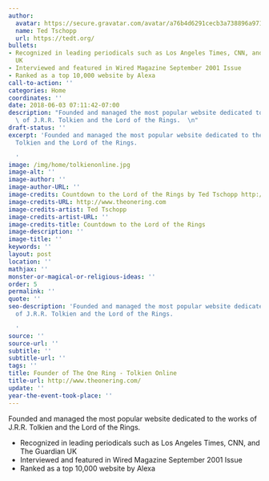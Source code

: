 ```yaml
---
author:
  avatar: https://secure.gravatar.com/avatar/a76b4d6291cecb3a738896a971bfb903?s=512&d=mp&r=g
  name: Ted Tschopp
  url: https://tedt.org/
bullets:
- Recognized in leading periodicals such as Los Angeles Times, CNN, and The Guardian
  UK
- Interviewed and featured in Wired Magazine September 2001 Issue
- Ranked as a top 10,000 website by Alexa
call-to-action: ''
categories: Home
coordinates: ''
date: 2018-06-03 07:11:42-07:00
description: "Founded and managed the most popular website dedicated to the works\
  \ of J.R.R. Tolkien and the Lord of the Rings.  \n"
draft-status: ''
excerpt: 'Founded and managed the most popular website dedicated to the works of J.R.R.
  Tolkien and the Lord of the Rings.

  '
image: /img/home/tolkienonline.jpg
image-alt: ''
image-author: ''
image-author-URL: ''
image-credits: Countdown to the Lord of the Rings by Ted Tschopp http://www.theonering.com
image-credits-URL: http://www.theonering.com
image-credits-artist: Ted Tschopp
image-credits-artist-URL: ''
image-credits-title: Countdown to the Lord of the Rings
image-description: ''
image-title: ''
keywords: ''
layout: post
location: ''
mathjax: ''
monster-or-magical-or-religious-ideas: ''
order: 5
permalink: ''
quote: ''
seo-description: 'Founded and managed the most popular website dedicated to the works
  of J.R.R. Tolkien and the Lord of the Rings.

  '
source: ''
source-url: ''
subtitle: ''
subtitle-url: ''
tags: ''
title: Founder of The One Ring - Tolkien Online
title-url: http://www.theonering.com/
update: ''
year-the-event-took-place: ''
---
```


Founded and managed the most popular website dedicated to the works of J.R.R. Tolkien and the Lord of the Rings.
* Recognized in leading periodicals such as Los Angeles Times, CNN, and The Guardian UK
* Interviewed and featured in Wired Magazine September 2001 Issue
* Ranked as a top 10,000 website by Alexa